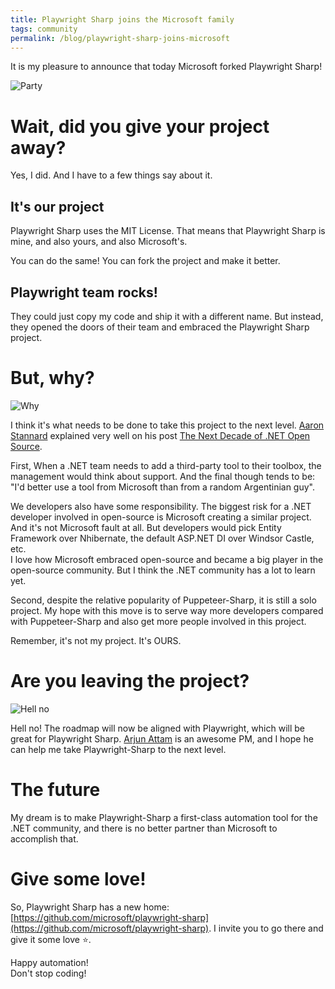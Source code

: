 ```yaml
---
title: Playwright Sharp joins the Microsoft family
tags: community
permalink: /blog/playwright-sharp-joins-microsoft
---
```



It is my pleasure to announce that today Microsoft forked Playwright Sharp!

![Party](https://media2.giphy.com/media/KYElw07kzDspaBOwf9/giphy.gif?cid=ecf05e47jd4b32h2i1qpa0cjydd4upcfa9a1ndq84mob8b0h&rid=giphy.gif)


# Wait, did you give your project away?

Yes, I did. And I have to a few things say about it.

## It's our project

Playwright Sharp uses the MIT License. That means that Playwright Sharp is mine, and also yours, and also Microsoft's.

You can do the same! You can fork the project and make it better.

## Playwright team rocks!

They could just copy my code and ship it with a different name. But instead, they opened the doors of their team and embraced the  Playwright Sharp project.

# But, why?

![Why](https://media2.giphy.com/media/eauCbbW6MvqKI/giphy.gif?cid=ecf05e47364le8v0im7wa8ynnxh3r03l47k26mnkc8kylz1o&rid=giphy.gif)

I think it's what needs to be done to take this project to the next level. [Aaron Stannard](https://twitter.com/Aaronontheweb) explained very well on his post [The Next Decade of .NET Open Source](https://aaronstannard.com/next-decade-dotnet/).

First, When a .NET team needs to add a third-party tool to their toolbox, the management would think about support. And the final though tends to be: "I'd better use a tool from Microsoft than from a random Argentinian guy". 

We developers also have some responsibility. The biggest risk for a .NET developer involved in open-source is Microsoft creating a similar project. And it's not Microsoft fault at all. But developers would pick Entity Framework over Nhibernate, the default ASP.NET DI over Windsor Castle, etc.  
I love how Microsoft embraced open-source and became a big player in the open-source community. But I think the .NET community has a lot to learn yet.

Second, despite the relative popularity of Puppeteer-Sharp, it is still a solo project.
My hope with this move is to serve way more developers compared with Puppeteer-Sharp and also get more people involved in this project.  

Remember, it's not my project. It's OURS.
 

# Are you leaving the project?

![Hell no](https://media0.giphy.com/media/Ga6P43loQ0kE/giphy.gif?cid=ecf05e47rio3nr1ut1dvgwfxfu80cwdgv0a1i0iky724e5o1&rid=giphy.gif)

Hell no! The roadmap will now be aligned with Playwright, which will be great for Playwright Sharp. [Arjun Attam](https://twitter.com/arjunattam) is an awesome PM, and I hope he can help me take Playwright-Sharp to the next level.

# The future

My dream is to make Playwright-Sharp a first-class automation tool for the .NET community, and there is no better partner than Microsoft to accomplish that.

# Give some love!

So, Playwright Sharp has a new home: [https://github.com/microsoft/playwright-sharp](https://github.com/microsoft/playwright-sharp). I invite you to go there and give it some love ⭐️.


Happy automation!  
Don't stop coding!